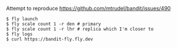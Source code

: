 Attempt to reproduce https://github.com/mtrudel/bandit/issues/490

```console
$ fly launch
$ fly scale count 1 -r den # primary
$ fly scale count 1 -r lhr # replica which I'm closer to
$ fly logs
$ curl https://bandit-fly.fly.dev
```
